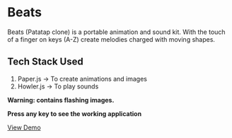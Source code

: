 # Beats
Beats (Patatap clone) is a portable animation and sound kit. With the touch of a finger on keys (A-Z) create melodies charged with moving shapes.  
## Tech Stack Used
1. Paper.js -> To create animations and images
2. Howler.js -> To play sounds 

**Warning: contains flashing images.** 

**Press any key to see the working application** 


[View Demo](https://savitha-gollamudi.github.io/Beats/)
